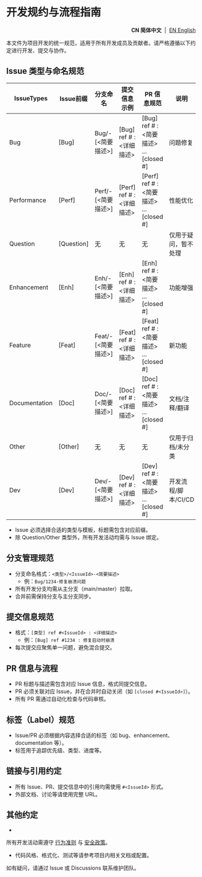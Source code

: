 # 开发规约与流程指南

<!--suppress HtmlDeprecatedAttribute -->
<p align="right">
  <strong>CN 简体中文</strong> &nbsp;|&nbsp;
  <a href="https://github.com/ArcesTeam/infra-docker/blob/main/.github/lang/en-US/CONTRIBUTING-GUIDE.md" title="English">EN English</a>
</p>

本文件为项目开发的统一规范，适用于所有开发成员及贡献者。请严格遵循以下约定进行开发、提交与协作。

## Issue 类型与命名规范

| IssueTypes    | Issue前缀    | 分支命名                    | 提交信息示例                         | PR 信息规范                                                | 说明            |
|---------------|------------|-------------------------|--------------------------------|--------------------------------------------------------|---------------|
| Bug           | [Bug]      | Bug/<IssueId>-[<简要描述>]  | [Bug] ref #<IssueId> : <详细描述>  | [Bug] ref #<IssueId> : <简要描述> ... [closed #<IssueId>]  | 问题修复          |
| Performance   | [Perf]     | Perf/<IssueId>-[<简要描述>] | [Perf] ref #<IssueId> : <详细描述> | [Perf] ref #<IssueId> : <简要描述> ... [closed #<IssueId>] | 性能优化          |
| Question      | [Question] | 无                       | 无                              | 无                                                      | 仅用于疑问，暂不处理    |
| Enhancement   | [Enh]      | Enh/<IssueId>-[<简要描述>]  | [Enh] ref #<IssueId> : <详细描述>  | [Enh] ref #<IssueId> : <简要描述> ... [closed #<IssueId>]  | 功能增强          |
| Feature       | [Feat]     | Feat/<IssueId>-[<简要描述>] | [Feat] ref #<IssueId> : <详细描述> | [Feat] ref #<IssueId> : <简要描述> ... [closed #<IssueId>] | 新功能           |
| Documentation | [Doc]      | Doc/<IssueId>-[<简要描述>]  | [Doc] ref #<IssueId> : <详细描述>  | [Doc] ref #<IssueId> : <简要描述> ... [closed #<IssueId>]  | 文档/注释/翻译      |
| Other         | [Other]    | 无                       | 无                              | 无                                                      | 仅用于归档/未分类     |
| Dev           | [Dev]      | Dev/<IssueId>-[<简要描述>]  | [Dev] ref #<IssueId> : <详细描述>  | [Dev] ref #<IssueId> : <简要描述> ... [closed #<IssueId>]  | 开发流程/脚本/CI/CD |

- Issue 必须选择合适的类型与模板，标题需包含对应前缀。
- 除 Question/Other 类型外，所有开发活动均需与 Issue 绑定。

## 分支管理规范

- 分支命名格式：`<类型>/<IssueId>-<简要描述>`
  - 例：`Bug/1234-修复崩溃问题`
- 所有开发分支均需从主分支（main/master）拉取。
- 合并前需保持分支与主分支同步。

## 提交信息规范

- 格式：`[类型] ref #<IssueId> : <详细描述>`
  - 例：`[Bug] ref #1234 : 修复启动时崩溃`
- 每次提交应聚焦单一问题，避免混合提交。

## PR 信息与流程

- PR 标题与描述需包含对应 Issue 信息，格式同提交信息。
- PR 必须关联对应 Issue，并在合并时自动关闭（如 `[closed #<IssueId>]`）。
- 所有 PR 需通过自动化检查与代码审核。

## 标签（Label）规范

- Issue/PR 必须根据内容选择合适的标签（如 bug、enhancement、documentation 等）。
- 标签用于追踪优先级、类型、进度等。

## 链接与引用约定

- 所有 Issue、PR、提交信息中的引用均需使用 `#<IssueId>` 形式。
- 外部文档、讨论等请使用完整 URL。

## 其他约定

-

所有开发活动需遵守 [行为准则](https://github.com/ArcesTeam/infra-docker/blob/main/.github/lang/zh-CN/CODE_OF_CONDUCT.md)
与 [安全政策](https://github.com/ArcesTeam/infra-docker/blob/main/.github/lang/zh-CN/SECURITY.md)。
- 代码风格、格式化、测试等请参考项目内相关文档或配置。

如有疑问，请通过 Issue 或 Discussions 联系维护团队。
